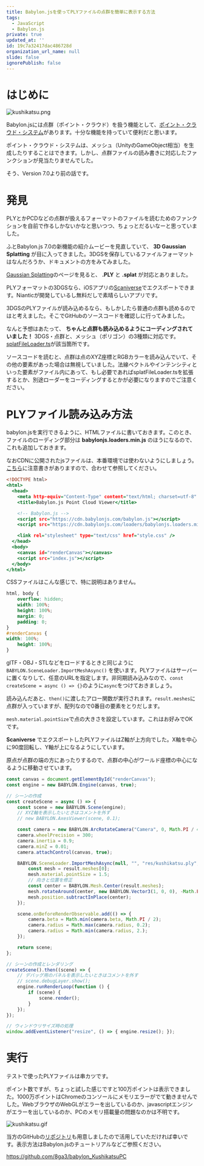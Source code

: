 ```yaml
---
title: Babylon.jsを使ってPLYファイルの点群を簡単に表示する方法
tags:
  - JavaScript
  - Babylon.js
private: true
updated_at: ''
id: 19c7a32417dac486728d
organization_url_name: null
slide: false
ignorePublish: false
---
```

# はじめに

![kushikatsu.png](https://qiita-image-store.s3.ap-northeast-1.amazonaws.com/0/3569302/545d1829-60ef-4b59-16aa-3574d2cd4ebe.png)

Babylon.jsには点群（ポイント・クラウド）を扱う機能として、[ポイント・クラウド・システム](https://doc.babylonjs.com/features/featuresDeepDive/particles/point_cloud_system/)があります。十分な機能を持っていて便利だと思います。

ポイント・クラウド・システムは、メッシュ（UnityのGameObject相当）を生成したりすることはできます。しかし、点群ファイルの読み書きに対応したファンクションが見当たりませんでした。

そう、Version 7.0より前の話です。

# 発見

PLYとかPCDなどの点群が扱えるフォーマットのファイルを読むためのファンクションを自前で作るしかないかなと思いつつ、ちょっとだるいなーと思っていました。

ふとBabylon.js 7.0の新機能の紹介ムービーを見直していて、 **3D Gaussian Splatting** が目に入ってきました。3DGSを保存しているファイルフォーマットはなんだろうか、ドキュメントの方をみてみました。

[Gaussian Splatting](https://doc.babylonjs.com/features/featuresDeepDive/mesh/gaussianSplatting/)のページを見ると、 **.PLY** と **.splat** が対応とありました。

PLYフォーマットの3DGSなら、iOSアプリの[Scaniverse](https://apps.apple.com/jp/app/scaniverse-3d-scanner/id1541433223)でエクスポートできます。Nianticが開発しているし無料だしで素晴らしいアプリです。

3DGSのPLYファイルが読み込めるなら、もしかしたら普通の点群も読めるのではと考えました。そこでGitHubのソースコードを確認しに行ってみました。

なんと予想はあたって、 **ちゃんと点群も読み込めるようにコーディングされていました！** 3DGS・点群と、メッシュ（ポリゴン）の3種類に対応です。[splatFileLoader.ts](https://github.com/BabylonJS/Babylon.js/blob/3725abaed67d26b5a8de053f3aa336deae4373b1/packages/dev/loaders/src/SPLAT/splatFileLoader.ts#L182)が該当箇所です。

ソースコードを読むと、点群は点のXYZ座標とRGBカラーを読み込んでいて、その他の要素があった場合は無視していました。法線ベクトルやインテンシティといった要素がファイル内にあって、もし必要であればsplatFileLoader.tsを拡張するとか、別途ローダーをコーディングするとかが必要になりますのでご注意ください。

# PLYファイル読み込み方法

babylon.jsを実行できるように、HTMLファイルに書いておきます。このとき、ファイルのローディング部分は **babylonjs.loaders.min.js** のほうになるので、これも追加しておきます。

なおCDNに公開されたjsファイルは、本番環境では使わないようにしましょう。[こちら](https://doc.babylonjs.com/setup/frameworkPackages/CDN/)に注意書きがありますので、合わせて参照してください。

```html:index.html
<!DOCTYPE html>
<html>
  <head>
    <meta http-equiv="Content-Type" content="text/html; charset=utf-8" />
    <title>Babylon.js Point Cloud Viewer</title>

    <!-- Babylon.js -->
    <script src="https://cdn.babylonjs.com/babylon.js"></script>
    <script src="https://cdn.babylonjs.com/loaders/babylonjs.loaders.min.js"></script>

    <link rel="stylesheet" type="text/css" href="style.css" />
  </head>
  <body>
    <canvas id="renderCanvas"></canvas>
    <script src="index.js"></script>
  </body>
</html>
```

CSSファイルはこんな感じで、特に説明はありません。

```css:style.css
html, body {
    overflow: hidden;
    width: 100%;
    height: 100%;
    margin: 0;
    padding: 0;
}
#renderCanvas {
width: 100%;
    height: 100%;
}
```

glTF・OBJ・STLなどをロードするときと同じように `BABYLON.SceneLoader.ImportMeshAsync()` を使います。PLYファイルはサーバーに置くなりして、任意のURLを指定します。非同期読み込みなので、`const createScene = async () => {}`のように`async`をつけておきましょう。

読み込んだあと、`then()`に渡したアロー関数が実行されます。`result.meshes`に点群が入っていますが、配列なので0番目の要素をとりだします。

`mesh.material.pointSize`で点の大きさを設定しています。これはお好みでOKです。

**Scaniverse** でエクスポートしたPLYファイルはZ軸が上方向でした。X軸を中心に90度回転し、Y軸が上になるようにしています。

原点が点群の端の方にあったりするので、点群の中心がワールド座標の中心になるように移動させています。

```javascript:index.js
const canvas = document.getElementById("renderCanvas");
const engine = new BABYLON.Engine(canvas, true);

// シーンの作成
const createScene = async () => {
    const scene = new BABYLON.Scene(engine);
    // XYZ軸を表示したいときはコメントを外す
    // new BABYLON.AxesViewer(scene, 0.1);

    const camera = new BABYLON.ArcRotateCamera("Camera", 0, Math.PI / 4, 0.5, BABYLON.Vector3.Zero(), scene);
    camera.wheelPrecision = 300;
    camera.inertia = 0.9;
    camera.minZ = 0.01;
    camera.attachControl(canvas, true);

    BABYLON.SceneLoader.ImportMeshAsync(null, "", "res/kushikatsu.ply", scene).then((result) => {
        const mesh = result.meshes[0];
        mesh.material.pointSize = 1.5;
        // 向きと位置を修正
        const center = BABYLON.Mesh.Center(result.meshes);
        mesh.rotateAround(center, new BABYLON.Vector3(1, 0, 0), -Math.PI / 2);
        mesh.position.subtractInPlace(center);
    });

    scene.onBeforeRenderObservable.add(() => {
        camera.beta = Math.min(camera.beta, Math.PI / 2);
        camera.radius = Math.max(camera.radius, 0.2);
        camera.radius = Math.min(camera.radius, 2.);
    });

    return scene;
};

// シーンの作成とレンダリング
createScene().then((scene) => {
    // デバッグ用のパネルを表示したいときはコメントを外す
    // scene.debugLayer.show();
    engine.runRenderLoop(function () {
        if (scene) {
            scene.render();
        }
    });
});

// ウィンドウリサイズ時の処理
window.addEventListener("resize", () => { engine.resize(); });
```

# 実行

テストで使ったPLYファイルは串カツです。

ポイント数ですが、ちょっと試した感じですと100万ポイントは表示できました。1000万ポイントはChromeのコンソールにメモリエラーがでて動きませんでした。WebブラウザのWebGLがエラーを出しているのか、javascriptエンジンがエラーを出しているのか、PCのメモリ搭載量の問題なのかは不明です。

![kushikatsu.gif](https://qiita-image-store.s3.ap-northeast-1.amazonaws.com/0/3569302/0af954ef-af48-7b4a-2c3b-4638324cbf28.gif)

当方のGitHubの[リポジトリ](https://github.com/8ga3/babylon_KushikatsuPC)も用意しましたので活用していただければ幸いです。表示方法はBabylon.jsのチュートリアルなどご参照ください。

https://github.com/8ga3/babylon_KushikatsuPC
